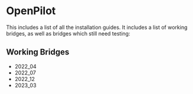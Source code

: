 # OpenPilot

This includes a list of all the installation guides. It includes a list of working bridges, as well as bridges which still need testing:

## Working Bridges

* 2022_04
* 2022_07
* 2022_12
* 2023_03